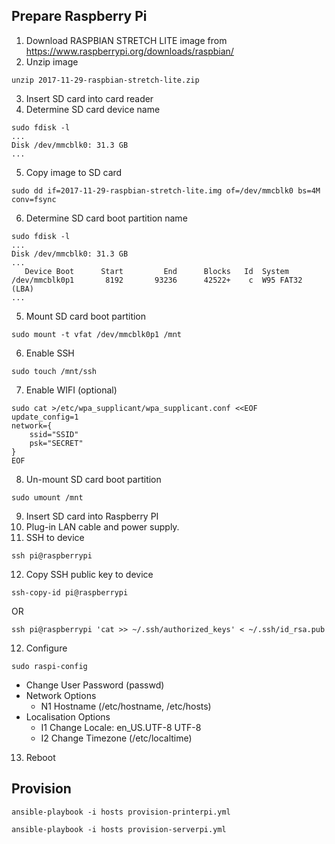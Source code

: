 ## Prepare Raspberry Pi

1. Download RASPBIAN STRETCH LITE image from https://www.raspberrypi.org/downloads/raspbian/
2. Unzip image
```
unzip 2017-11-29-raspbian-stretch-lite.zip
```
3. Insert SD card into card reader
4. Determine SD card device name
```
sudo fdisk -l
...
Disk /dev/mmcblk0: 31.3 GB
...
```
5. Copy image to SD card
```
sudo dd if=2017-11-29-raspbian-stretch-lite.img of=/dev/mmcblk0 bs=4M conv=fsync
```
6. Determine SD card boot partition name
```
sudo fdisk -l
...
Disk /dev/mmcblk0: 31.3 GB
...
   Device Boot      Start         End      Blocks   Id  System
/dev/mmcblk0p1       8192       93236      42522+    c  W95 FAT32 (LBA)
...
```
5. Mount SD card boot partition
```
sudo mount -t vfat /dev/mmcblk0p1 /mnt
```
6. Enable SSH
```
sudo touch /mnt/ssh
```
7. Enable WIFI (optional)
```
sudo cat >/etc/wpa_supplicant/wpa_supplicant.conf <<EOF
update_config=1
network={
    ssid="SSID"
    psk="SECRET"
}
EOF
```
8. Un-mount SD card boot partition
```
sudo umount /mnt
```
9. Insert SD card into Raspberry PI
10. Plug-in LAN cable and power supply.
11. SSH to device
```
ssh pi@raspberrypi
```
12. Copy SSH public key to device
```
ssh-copy-id pi@raspberrypi
```
OR
```
ssh pi@raspberrypi 'cat >> ~/.ssh/authorized_keys' < ~/.ssh/id_rsa.pub
```
12. Configure
```
sudo raspi-config
```
* Change User Password (passwd)
* Network Options
  * N1 Hostname (/etc/hostname, /etc/hosts)
* Localisation Options
  * I1 Change Locale: en_US.UTF-8 UTF-8
  * I2 Change Timezone (/etc/localtime)
13. Reboot

## Provision

```
ansible-playbook -i hosts provision-printerpi.yml
```
```
ansible-playbook -i hosts provision-serverpi.yml
```
